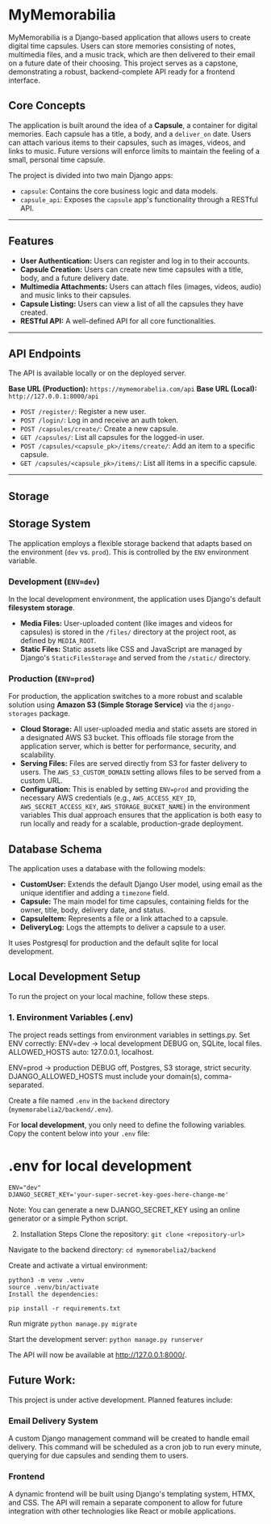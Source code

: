 # MyMemorabilia 

MyMemorabilia is a Django-based application that allows users to create digital time capsules. Users can store memories consisting of notes, multimedia files, and a music track, which are then delivered to their email on a future date of their choosing. This project serves as a capstone, demonstrating a robust, backend-complete API ready for a frontend interface.

## Core Concepts

The application is built around the idea of a **Capsule**, a container for digital memories. Each capsule has a title, a body, and a `deliver_on` date. Users can attach various items to their capsules, such as images, videos, and links to music. Future versions will enforce limits to maintain the feeling of a small, personal time capsule.

The project is divided into two main Django apps:
* `capsule`: Contains the core business logic and data models.
* `capsule_api`: Exposes the `capsule` app's functionality through a RESTful API.

---

## Features

* **User Authentication:** Users can register and log in to their accounts.
* **Capsule Creation:** Users can create new time capsules with a title, body, and a future delivery date.
* **Multimedia Attachments:** Users can attach files (images, videos, audio) and music links to their capsules.
* **Capsule Listing:** Users can view a list of all the capsules they have created.
* **RESTful API:** A well-defined API for all core functionalities.

---

## API Endpoints

The API is available locally or on the deployed server.

**Base URL (Production):** `https://mymemorabelia.com/api`
**Base URL (Local):** `http://127.0.0.1:8000/api`

* `POST /register/`: Register a new user.
* `POST /login/`: Log in and receive an auth token.
* `POST /capsules/create/`: Create a new capsule.
* `GET /capsules/`: List all capsules for the logged-in user.
* `POST /capsules/<capsule_pk>/items/create/`: Add an item to a specific capsule.
* `GET /capsules/<capsule_pk>/items/`: List all items in a specific capsule.

---

## Storage
## Storage System
The application employs a flexible storage backend that adapts based on the environment (`dev` vs. `prod`). This is controlled by the `ENV` environment variable.

### Development (`ENV=dev`)
In the local development environment, the application uses Django's default **filesystem storage**.
* **Media Files:** User-uploaded content (like images and videos for capsules) is stored in the `/files/` directory at the project root, as defined by `MEDIA_ROOT`.
* **Static Files:** Static assets like CSS and JavaScript are managed by Django's `StaticFilesStorage` and served from the `/static/` directory.


### Production (`ENV=prod`)
For production, the application switches to a more robust and scalable solution using **Amazon S3 (Simple Storage Service)** via the `django-storages` package.
* **Cloud Storage:** All user-uploaded media and static assets are stored in a designated AWS S3 bucket. This offloads file storage from the application server, which is better for performance, security, and scalability.
* **Serving Files:** Files are served directly from S3 for faster delivery to users. The `AWS_S3_CUSTOM_DOMAIN` setting allows files to be served from a custom URL.
* **Configuration:** This is enabled by setting `ENV=prod` and providing the necessary AWS credentials (e.g., `AWS_ACCESS_KEY_ID`, `AWS_SECRET_ACCESS_KEY`, `AWS_STORAGE_BUCKET_NAME`) in the environment variables
This dual approach ensures that the application is both easy to run locally and ready for a scalable, production-grade deployment.

## Database Schema
The application uses a database with the following models:
* **CustomUser:** Extends the default Django User model, using email as the unique identifier and adding a `timezone` field.
* **Capsule:** The main model for time capsules, containing fields for the owner, title, body, delivery date, and status.
* **CapsuleItem:** Represents a file or a link attached to a capsule.
* **DeliveryLog:** Logs the attempts to deliver a capsule to a user.

It uses Postgresql for production and the default sqlite for local development.

## Local Development Setup

To run the project on your local machine, follow these steps.

### 1. Environment Variables (.env)
The project reads settings from environment variables in settings.py. Set ENV correctly:
ENV=dev → local development
DEBUG on, SQLite, local files.
ALLOWED_HOSTS auto: 127.0.0.1, localhost.

ENV=prod → production
DEBUG off, Postgres, S3 storage, strict security.
DJANGO_ALLOWED_HOSTS must include your domain(s), comma-separated.


Create a file named `.env` in the `backend` directory (`mymemorabelia2/backend/.env`).

For **local development**, you only need to define the following variables. Copy the content below into your `.env` file:

# .env for local development
```
ENV="dev"
DJANGO_SECRET_KEY='your-super-secret-key-goes-here-change-me'
```
Note: You can generate a new DJANGO_SECRET_KEY using an online generator or a simple Python script.

2. Installation Steps
Clone the repository:
`git clone <repository-url>`

Navigate to the backend directory:
`cd mymemorabelia2/backend`

Create and activate a virtual environment:
```
python3 -m venv .venv
source .venv/bin/activate
Install the dependencies:
```
`pip install -r requirements.txt`

Run migrate
`python manage.py migrate`

Start the development server:
`python manage.py runserver`

The API will now be available at http://127.0.0.1:8000/.

## Future Work:
This project is under active development. Planned features include:

### Email Delivery System
A custom Django management command will be created to handle email delivery. This command will be scheduled as a cron job to run every minute, querying for due capsules and sending them to users.

### Frontend
A dynamic frontend will be built using Django's templating system, HTMX, and CSS. The API will remain a separate component to allow for future integration with other technologies like React or mobile applications.
